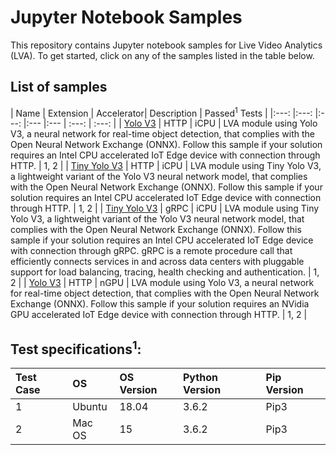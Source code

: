 # Jupyter Notebook Samples
This repository contains Jupyter notebook samples for Live Video Analytics (LVA). To get started, click on any of the samples listed in the table below.  

## List of samples

| Name       | Extension | Accelerator| Description | Passed<sup>1</sup> Tests |
|:---:        |:---:       |:---:        |:---       |:---       | :---: | :---: |
| [Yolo V3](yolov3-icpu-onnx/readme.md)             | HTTP      | iCPU | LVA module using Yolo V3, a neural network for real-time object detection, that complies with the Open Neural Network Exchange (ONNX). Follow this sample if your solution requires an Intel CPU accelerated IoT Edge device with connection through HTTP. | 1, 2 |
| [Tiny Yolo V3](tinyyolov3-icpu-onnx/readme.md)    | HTTP      | iCPU | LVA module using Tiny Yolo V3, a lightweight variant of the Yolo V3 neural network model, that complies with the Open Neural Network Exchange (ONNX). Follow this sample if your solution requires an Intel CPU accelerated IoT Edge device with connection through HTTP. |  1, 2 |
| [Tiny Yolo V3](http://aka.ms/)                    | gRPC      | iCPU | LVA module using Tiny Yolo V3, a lightweight variant of the Yolo V3 neural network model, that complies with the Open Neural Network Exchange (ONNX). Follow this sample if your solution requires an Intel CPU accelerated IoT Edge device with connection through gRPC. gRPC is a remote procedure call that efficiently connects services in and across data centers with pluggable support for load balancing, tracing, health checking and authentication. |  1, 2 |
| [Yolo V3](yolov3-ngpu-onnx/readme.md)             | HTTP      | nGPU |  LVA module using Yolo V3, a neural network for real-time object detection, that complies with the Open Neural Network Exchange (ONNX). Follow this sample if your solution requires an NVidia GPU accelerated IoT Edge device with connection through HTTP. |  1, 2 |


## Test specifications<sup>1</sup>:

| Test Case   | OS          | OS Version    | Python Version    | Pip Version |
| :---        | :---        | :---          | :---              | :--- |
| 1           | Ubuntu      | 18.04         | 3.6.2             | Pip3 |
| 2           | Mac OS      | 15            | 3.6.2             | Pip3 |
